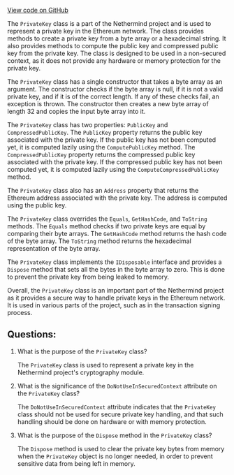 [View code on GitHub](https://github.com/nethermindeth/nethermind/Nethermind.Crypto/PrivateKey.cs)

The `PrivateKey` class is a part of the Nethermind project and is used to represent a private key in the Ethereum network. The class provides methods to create a private key from a byte array or a hexadecimal string. It also provides methods to compute the public key and compressed public key from the private key. The class is designed to be used in a non-secured context, as it does not provide any hardware or memory protection for the private key.

The `PrivateKey` class has a single constructor that takes a byte array as an argument. The constructor checks if the byte array is null, if it is not a valid private key, and if it is of the correct length. If any of these checks fail, an exception is thrown. The constructor then creates a new byte array of length 32 and copies the input byte array into it.

The `PrivateKey` class has two properties: `PublicKey` and `CompressedPublicKey`. The `PublicKey` property returns the public key associated with the private key. If the public key has not been computed yet, it is computed lazily using the `ComputePublicKey` method. The `CompressedPublicKey` property returns the compressed public key associated with the private key. If the compressed public key has not been computed yet, it is computed lazily using the `ComputeCompressedPublicKey` method.

The `PrivateKey` class also has an `Address` property that returns the Ethereum address associated with the private key. The address is computed using the public key.

The `PrivateKey` class overrides the `Equals`, `GetHashCode`, and `ToString` methods. The `Equals` method checks if two private keys are equal by comparing their byte arrays. The `GetHashCode` method returns the hash code of the byte array. The `ToString` method returns the hexadecimal representation of the byte array.

The `PrivateKey` class implements the `IDisposable` interface and provides a `Dispose` method that sets all the bytes in the byte array to zero. This is done to prevent the private key from being leaked to memory.

Overall, the `PrivateKey` class is an important part of the Nethermind project as it provides a secure way to handle private keys in the Ethereum network. It is used in various parts of the project, such as in the transaction signing process.
## Questions: 
 1. What is the purpose of the `PrivateKey` class?
    
    The `PrivateKey` class is used to represent a private key in the Nethermind project's cryptography module.

2. What is the significance of the `DoNotUseInSecuredContext` attribute on the `PrivateKey` class?
    
    The `DoNotUseInSecuredContext` attribute indicates that the `PrivateKey` class should not be used for secure private key handling, and that such handling should be done on hardware or with memory protection.

3. What is the purpose of the `Dispose` method in the `PrivateKey` class?
    
    The `Dispose` method is used to clear the private key bytes from memory when the `PrivateKey` object is no longer needed, in order to prevent sensitive data from being left in memory.